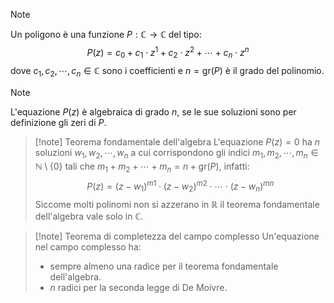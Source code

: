 >[!note]
>Un poligono è una funzione $P:\mathbb{C}\to\mathbb{C}$ del tipo:
>$$P(z)=c_{0}+c_{1}\cdot z^{1}+c_{2}\cdot z^{2}+\cdots+c_{n}\cdot z^{n}$$ dove $c_{1},c_{2},\cdots,c_{n}\in\mathbb{C}$ sono i coefficienti e $n=\text{gr}(P)$ è il grado del polinomio.

>[!note]
>L'equazione $P(z)$ è algebraica di grado $n$, se le sue soluzioni sono per definizione gli zeri di $P$.
>

>[!note] Teorema fondamentale dell'algebra
>L'equazione $P(z)=0$ ha $n$ soluzioni $w_{1},w_{2},\cdots,w_{n}$ a cui corrispondono gli indici $m_{1},m_{2},\cdots,m_{n}\in\mathbb{N}\setminus\{0\}$ tali che $m_{1}+m_{2}+\cdots+m_{n}=n+\text{gr}(P)$, infatti: $$P(z)=(z-w_{1})^{m1}\cdot(z-w_{2})^{m2}\cdot\cdots\cdot (z-w_{n})^{mn}$$
>Siccome molti polinomi non si azzerano in $\mathbb{R}$ il teorema fondamentale dell'algebra vale solo in $\mathbb{C}$.

>[!note] Teorema di completezza del campo complesso
>Un'equazione nel campo complesso ha:
>- sempre almeno una radice per il teorema fondamentale dell'algebra.
>- $n$ radici per la seconda legge di De Moivre.





